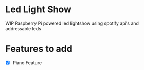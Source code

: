# Led Light Show
WIP Raspberry Pi powered led lightshow using spotify api's and addressable leds

# Features to add
-[x] Piano Feature
